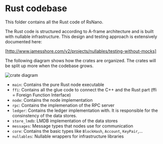 # Rust codebase

This folder contains all the Rust code of RsNano. 

The Rust code is structured according to A-frame architecture and is built with nullable infrastructure. This design and testing approach is extensively documented here:

[http://www.jamesshore.com/v2/projects/nullables/testing-without-mocks]

The following diagram shows how the crates are organized. The crates will be split up more when the codebase grows.

![crate diagram](http://www.plantuml.com/plantuml/proxy?cache=no&fmt=svg&src=https://raw.github.com/simpago/rsnano-node/develop/rust/doc/crates.puml)

* `main`: Contains the pure Rust node executable
* `ffi`: Contains all the glue code to connect the C++ and the Rust part (ffi = Foreign Function Interface)
* `node`: Contains the node implementation
* `rpc`: Contains the implemenation of the RPC server
* `ledger`: Contains the ledger implementation with. It is responsible for the consinstency of the data stores.
* `store_lmdb`: LMDB implementation of the data stores
* `messages`: Message types that nodes use for communication
* `core`: Contains the basic types like `BlockHash`, `Account`, `KeyPair`,...
* `nullables`: Nullable wrappers for infrastructure libraries
